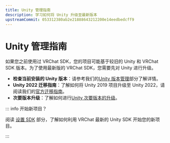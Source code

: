 ```yaml
---
title: Unity 管理指南
description: 学习如何将 Unity 升级至最新版本
upstreamCommit: 053312380ab2e21888643212200e14eedbedcff9
---
```


# Unity 管理指南

如果您之前使用过 VRChat SDK，您的项目可能基于较旧的 Unity 和 VRChat SDK 版本。为了使用最新版的 VRChat SDK，您需要先对 Unity 进行升级。

- **检查当前安装的 Unity 版本**：请参考我们的[Unity 版本管理](unity-2022.md#managing-unity-versions)部分了解详情。
- **Unity 2022 迁移指南**：了解如何将 Unity 2019 项目升级至 Unity 2022，请阅读我们的[官方迁移指南](/creators.vrchat.com/sdk/upgrade/unity-2022)。
- **次要版本升级**：了解如何进行[Unity 次要版本的升级](/creators.vrchat.com/sdk/upgrade/migrating-to-a-newer-minor-unity-version)。

::: info 开始新项目？

阅读 [设置 SDK](/creators.vrchat.com/sdk/) 部分，了解如何利用 VRChat 最新的 Unity SDK 开始您的新项目。

:::
